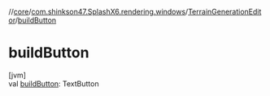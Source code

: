 //[core](../../../index.md)/[com.shinkson47.SplashX6.rendering.windows](../index.md)/[TerrainGenerationEditor](index.md)/[buildButton](build-button.md)

# buildButton

[jvm]\
val [buildButton](build-button.md): TextButton
